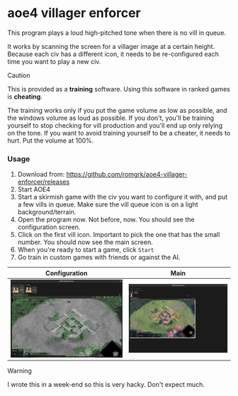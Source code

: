 # aoe4 villager enforcer

This program plays a loud high-pitched tone when there is no vill in queue.

It works by scanning the screen for a villager image at a certain height. Because each civ has a different icon, it needs to be re-configured each time you want to play a new civ.

> [!CAUTION]  
> This is provided as a **training** software. Using this software in ranked games is **cheating**.
>
> The training works only if you put the game volume as low as possible, and the windows volume
> as loud as possible. If you don't, you'll be training yourself to stop checking for vill
> production and you'll end up only relying on the tone. If you want to avoid training yourself
> to be a cheater, it needs to hurt. Put the volume at 100%.

### Usage

1. Download from: https://github.com/romgrk/aoe4-villager-enforcer/releases
2. Start AOE4
3. Start a skirmish game with the civ you want to configure it with, and put a few vills in queue. Make sure the vill queue icon is on a light background/terrain.
4. Open the program now. Not before, now. You should see the configuration screen.
5. Click on the first vill icon. Important to pick the one that has the small number. You should now see the main screen.
6. When you're ready to start a game, click `Start`
7. Go train in custom games with friends or against the AI.
  

| Configuration | Main |
| --- | --- |
| <img src="./static/configure.png" width="400"/> | <img src="./static/main.png" width="400"/> |

> [!WARNING]  
> I wrote this in a week-end so this is very hacky. Don't expect much.
